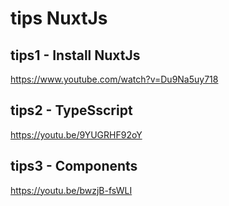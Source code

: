 # tips NuxtJs

## tips1 - Install NuxtJs
https://www.youtube.com/watch?v=Du9Na5uy718

## tips2 - TypeSscript
https://youtu.be/9YUGRHF92oY


## tips3 - Components
https://youtu.be/bwzjB-fsWLI
